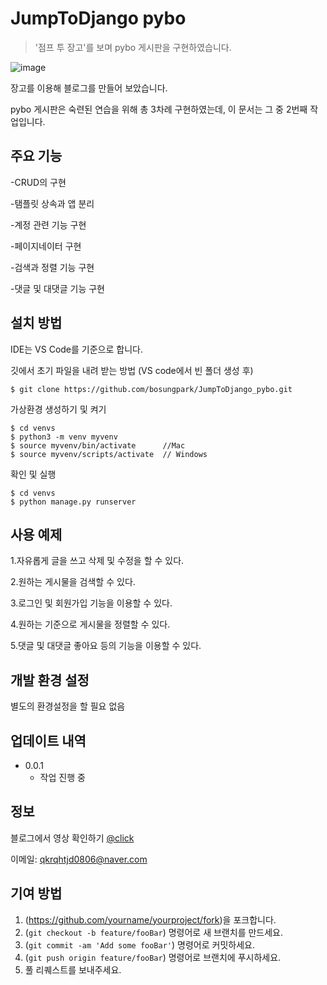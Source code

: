 # JumpToDjango pybo
> '점프 투 장고'를 보며 pybo 게시판을 구현하였습니다.

![image](https://user-images.githubusercontent.com/81157873/147243045-a787dcbf-be16-4470-a7f2-926b189672cd.png)

장고를 이용해 블로그를 만들어 보았습니다.

pybo 게시판은 숙련된 연습을 위해 총 3차례 구현하였는데, 이 문서는 그 중 2번째 작업입니다.

## 주요 기능

-CRUD의 구현

-탬플릿 상속과 앱 분리

-계정 관련 기능 구현

-페이지네이터 구현

-검색과 정렬 기능 구현

-댓글 및 대댓글 기능 구현

## 설치 방법

IDE는 VS Code를 기준으로 합니다.

깃에서 초기 파일을 내려 받는 방법 (VS code에서 빈 폴더 생성 후)

```
$ git clone https://github.com/bosungpark/JumpToDjango_pybo.git
```

가상환경 생성하기 및 켜기

```
$ cd venvs
$ python3 -m venv myvenv
$ source myvenv/bin/activate      //Mac
$ source myvenv/scripts/activate  // Windows
```

확인 및 실행

```
$ cd venvs
$ python manage.py runserver
```

## 사용 예제

1.자유롭게 글을 쓰고 삭제 및 수정을 할 수 있다.

2.원하는 게시물을 검색할 수 있다.

3.로그인 및 회원가입 기능을 이용할 수 있다.

4.원하는 기준으로 게시물을 정렬할 수 있다.

5.댓글 및 대댓글 좋아요 등의 기능을 이용할 수 있다.


## 개발 환경 설정

별도의 환경설정을 할 필요 없음

## 업데이트 내역

* 0.0.1
    * 작업 진행 중

## 정보

블로그에서 영상 확인하기 [@click](https://blog.naver.com/qkrqhtjd0806/222419175647) 

이메일: qkrqhtjd0806@naver.com

## 기여 방법

1. (<https://github.com/yourname/yourproject/fork>)을 포크합니다.
2. (`git checkout -b feature/fooBar`) 명령어로 새 브랜치를 만드세요.
3. (`git commit -am 'Add some fooBar'`) 명령어로 커밋하세요.
4. (`git push origin feature/fooBar`) 명령어로 브랜치에 푸시하세요. 
5. 풀 리퀘스트를 보내주세요.
